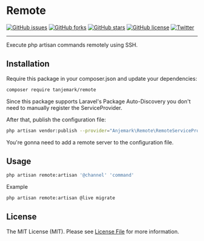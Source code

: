 # Remote

[![GitHub issues](https://img.shields.io/github/issues/tanjemark/remote.svg?style=flat-square)](https://github.com/tanjemark/remote/issues)
[![GitHub forks](https://img.shields.io/github/forks/tanjemark/remote.svg?style=flat-square)](https://github.com/tanjemark/remote/network)
[![GitHub stars](https://img.shields.io/github/stars/tanjemark/remote.svg?style=flat-square)](https://github.com/tanjemark/remote/stargazers)
[![GitHub license](https://img.shields.io/github/license/tanjemark/remote.svg?style=flat-square)](https://github.com/tanjemark/remote/blob/master/LICENSE)
[![Twitter](https://img.shields.io/twitter/url/https/github.com/tanjemark/remote.svg?style=flat-square)](https://twitter.com/intent/tweet?text=Wow:&url=https%3A%2F%2Fgithub.com%2Ftanjemark%2Fremote)

---

Execute php artisan commands remotely using SSH.

## Installation

Require this package in your composer.json and update your dependencies:

```bash
composer require tanjemark/remote
```

Since this package supports Laravel's Package Auto-Discovery
you don't need to manually register the ServiceProvider.

After that, publish the configuration file:
```bash
php artisan vendor:publish --provider="Anjemark\Remote\RemoteServiceProvider"
```
You're gonna need to add a remote server to the configuration file.


## Usage

```bash
php artisan remote:artisan '@channel' 'command'
```

Example
```bash
php artisan remote:artisan @live migrate 
```

## License

The MIT License (MIT). Please see [License File](LICENSE.md) for more information.
